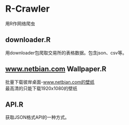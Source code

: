 # R-Crawler
用R作网络爬虫

## downloader.R
用downloader包爬取交易所的表格数据。包含json、csv等。

## www.netbian.com Wallpaper.R
批量下载彼岸桌面-www.netbian.com的壁纸  
最高清的只能下载1920x1080的壁纸

## API.R
获取JSON格式API的一种方式。
